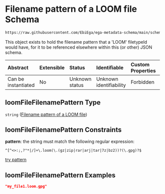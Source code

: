 # Filename pattern of a LOOM file Schema

```txt
https://raw.githubusercontent.com/EbiEga/ega-metadata-schema/main/schemas/EGA.common-definitions.json#/definitions/loomFileFilenamePattern
```

This object exists to hold the filename pattern that a 'LOOM' filetypeId would have, for it to be referenced elsewhere within this (or other) JSON schema.

| Abstract            | Extensible | Status         | Identifiable            | Custom Properties | Additional Properties | Access Restrictions | Defined In                                                                                           |
| :------------------ | :--------- | :------------- | :---------------------- | :---------------- | :-------------------- | :------------------ | :--------------------------------------------------------------------------------------------------- |
| Can be instantiated | No         | Unknown status | Unknown identifiability | Forbidden         | Allowed               | none                | [EGA.common-definitions.json\*](../../../schemas/EGA.common-definitions.json "open original schema") |

## loomFileFilenamePattern Type

`string` ([Filename pattern of a LOOM file](ega-4-definitions-filename-pattern-of-a-loom-file.md))

## loomFileFilenamePattern Constraints

**pattern**: the string must match the following regular expression:&#x20;

```regexp
^[^<>:;,?"*|/]+\.loom(\.(gz|zip|rar|arj|tar|7z|bz2))?(\.gpg)?$
```

[try pattern](https://regexr.com/?expression=%5E%5B%5E%3C%3E%3A%3B%2C%3F%22*%7C%2F%5D%2B%5C.loom\(%5C.\(gz%7Czip%7Crar%7Carj%7Ctar%7C7z%7Cbz2\)\)%3F\(%5C.gpg\)%3F%24 "try regular expression with regexr.com")

## loomFileFilenamePattern Examples

```json
"my_file1.loom.gpg"
```

